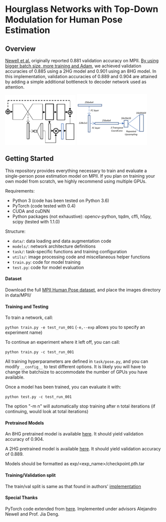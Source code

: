 # Hourglass Networks with Top-Down Modulation for Human Pose Estimation

## Overview

[Newell et al.](https://github.com/princeton-vl/pose-hg-train) originally reported 0.881 validation accuracy on MPII. [By using bigger batch size, more training and Adam](https://github.com/princeton-vl/pytorch_stacked-hourglass), we achieved validation accuracies of 0.885 using a 2HG model and 0.901 using an 8HG model. In this implementation, validation accuracies of 0.889 and 0.904 are attained by adding a simple additional bottleneck to decoder network used as attention.

<img src="imgs/net1.JPG" width="45%"> <img src="imgs/net2.JPG" width="45%">

## Getting Started

This repository provides everything necessary to train and evaluate a single-person pose estimation model on MPII. If you plan on training your own model from scratch, we highly recommend using multiple GPUs.

Requirements:

- Python 3 (code has been tested on Python 3.6)
- PyTorch (code tested with 0.4)
- CUDA and cuDNN
- Python packages (not exhaustive): opencv-python, tqdm, cffi, h5py, scipy (tested with 1.1.0)

Structure:
- ```data/```: data loading and data augmentation code
- ```models/```: network architecture definitions
- ```task/```: task-specific functions and training configuration
- ```utils/```: image processing code and miscellaneous helper functions
- ```train.py```: code for model training
- ```test.py```: code for model evaluation

#### Dataset
Download the full [MPII Human Pose dataset](http://human-pose.mpi-inf.mpg.de/), and place the images directory in data/MPII/

#### Training and Testing

To train a network, call:

```python train.py -e test_run_001``` (```-e,--exp``` allows you to specify an experiment name)

To continue an experiment where it left off, you can call:

```python train.py -c test_run_001```

All training hyperparameters are defined in ```task/pose.py```, and you can modify ```__config__``` to test different options. It is likely you will have to change the batchsize to accommodate the number of GPUs you have available.

Once a model has been trained, you can evaluate it with:

```python test.py -c test_run_001```

The option "-m n" will automatically stop training after n total iterations (if continuing, would look at total iterations)

#### Pretrained Models

An 8HG pretrained model is available [here](http://www-personal.umich.edu/~cnris/attention_2hg/checkpoint.pth.tar). It should yield validation accuracy of 0.904.

A 2HG pretrained model is available [here](http://www-personal.umich.edu/~cnris/attention_8hg/checkpoint.pth.tar). It should yield validation accuracy of 0.889.

Models should be formatted as exp/<exp_name>/checkpoint.pth.tar

#### Training/Validation split

The train/val split is same as that found in authors' [implementation](https://github.com/princeton-vl/pose-hg-train)

#### Special Thanks

PyTorch code extended from [here](https://github.com/princeton-vl/pytorch_stacked-hourglass). Implemented under advisors Alejandro Newell and Prof. Jia Deng.
